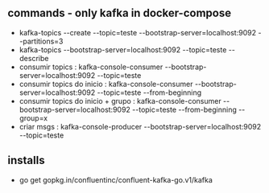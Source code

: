 ## commands - only kafka in docker-compose
 -  kafka-topics --create --topic=teste --bootstrap-server=localhost:9092 --partitions=3
 -  kafka-topics --bootstrap-server=localhost:9092 --topic=teste --describe
 -  consumir topics : kafka-console-consumer --bootstrap-server=localhost:9092 --topic=teste
 -  consumir topics do inicio : kafka-console-consumer --bootstrap-server=localhost:9092 --topic=teste      --from-beginning
 -  consumir topics do inicio + grupo : kafka-console-consumer --bootstrap-server=localhost:9092 --topic=teste --from-beginning --group=x
 -  criar msgs : kafka-console-producer --bootstrap-server=localhost:9092 --topic=teste

 ## installs
 -  go get gopkg.in/confluentinc/confluent-kafka-go.v1/kafka